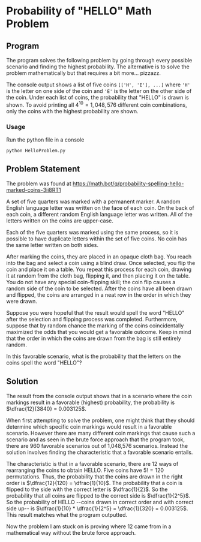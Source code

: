 # Probability of "HELLO" Math Problem

## Program
The program solves the following problem by going through every possible scenario and finding the highest probability. The alternative is to solve the problem mathematically but that requires a bit more... pizzazz.

The console output shows a list of five coins `[['H', 'E'], ...]` where `'H'` is the letter on one side of the coin and `'E'` is the letter on the other side of the coin. Under each list of coins, the probability that "HELLO" is drawn is shown. To avoid printing all $4^{10} = 1,048,576$ different coin combinations, only the coins with the highest probability are shown.

### Usage
Run the python file in a console
```
python HelloProblem.py
```

## Problem Statement
The problem was found at https://math.bot/q/probability-spelling-hello-marked-coins-3ii8RT1

A set of five quarters was marked with a permanent marker. A random English language letter was written on the face of each coin. On the back of each coin, a different random English language letter was written. All of the letters written on the coins are upper-case.


Each of the five quarters was marked using the same process, so it is possible to have duplicate letters within the set of five coins. No coin has the same letter written on both sides.


After marking the coins, they are placed in an opaque cloth bag. You reach into the bag and select a coin using a blind draw. Once selected, you flip the coin and place it on a table. You repeat this process for each coin, drawing it at random from the cloth bag, flipping it, and then placing it on the table. You do not have any special coin-flipping skill; the coin flip causes a random side of the coin to be selected. After the coins have all been drawn and flipped, the coins are arranged in a neat row in the order in which they were drawn.


Suppose you were hopeful that the result would spell the word "HELLO" after the selection and flipping process was completed. Furthermore, suppose that by random chance the marking of the coins coincidentally maximized the odds that you would get a favorable outcome. Keep in mind that the order in which the coins are drawn from the bag is still entirely random.


In this favorable scenario, what is the probability that the letters on the coins spell the word "HELLO"?

## Solution
The result from the console output shows that in a scenario where the coin markings result in a favorable (highest) probability, the probability is $\dfrac{12}{3840} = 0.003125$.

When first attempting to solve the problem, one might think that they should determine which specific coin markings would result in a favorable scenario. However there are many different coin markings that cause such a scenario and as seen in the brute force approach that the program took, there are 960 favorable scenarios out of 1,048,576 scenarios. Instead the solution involves finding the characteristic that a favorable scenario entails.

The characteristic is that in a favorable scenario, there are 12 ways of rearranging the coins to obtain HELLO. Five coins have $5! = 120$ permutations. Thus, the probability that the coins are drawn in the right order is $\dfrac{12}{120} = \dfrac{1}{10}$. The probability that a coin is flipped to the side with the correct letter is $\dfrac{1}{2}$. So the probability that all coins are flipped to the correct side is $\dfrac{1}{2^5}$. So the probability of HELLO --coins drawn in correct order and with correct side up-- is $\dfrac{1}{10} * \dfrac{1}{2^5} = \dfrac{1}{320} = 0.003125$. This result matches what the program outputted.

Now the problem I am stuck on is proving where 12 came from in a mathematical way without the brute force approach.

